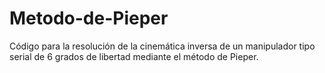 # Metodo-de-Pieper
Código para la resolución de la cinemática inversa de un manipulador tipo serial de 6 grados de libertad mediante el método de Pieper.
